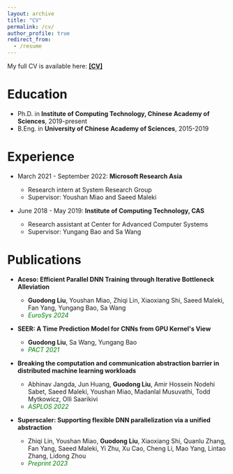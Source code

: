 ```yaml
---
layout: archive
title: "CV"
permalink: /cv/
author_profile: true
redirect_from:
  - /resume
---
```


My full CV is available here: [**[CV]**](/files/guodong_liu.pdf)

Education
======
* Ph.D. in **Institute of Computing Technology, Chinese Academy of Sciences**, 2019-present
* B.Eng. in **University of Chinese Academy of Sciences**, 2015-2019

Experience
======
* March 2021 - September 2022: **Microsoft Research Asia**
  * Research intern at System Research Group
  * Supervisor: Youshan Miao and Saeed Maleki

* June 2018 - May 2019: **Institute of Computing Technology, CAS**
  * Research assistant at Center for Advanced Computer Systems
  * Supervisor: Yungang Bao and Sa Wang
  
Publications
======
* **Aceso: Efficient Parallel DNN Training through Iterative Bottleneck Alleviation**  
  * **Guodong Liu**, Youshan Miao, Zhiqi Lin, Xiaoxiang Shi, Saeed Maleki, Fan Yang, Yungang Bao, Sa Wang  
  * <span style="color:green; font-style:italic">EuroSys 2024</span>  

* **SEER: A Time Prediction Model for CNNs from GPU Kernel's View**  
  * **Guodong Liu**, Sa Wang, Yungang Bao  
  * <span style="color:green; font-style:italic">PACT 2021</span>  

* **Breaking the computation and communication abstraction barrier in distributed machine learning workloads**  
  * Abhinav Jangda, Jun Huang, **Guodong Liu**, Amir Hossein Nodehi Sabet, Saeed Maleki, Youshan Miao, Madanlal Musuvathi, Todd Mytkowicz, Olli Saarikivi  
  * <span style="color:green; font-style:italic">ASPLOS 2022</span>  

* **Superscaler: Supporting flexible DNN parallelization via a unified abstraction**  
  * Zhiqi Lin, Youshan Miao, **Guodong Liu**, Xiaoxiang Shi, Quanlu Zhang, Fan Yang, Saeed Maleki, Yi Zhu, Xu Cao, Cheng Li, Mao Yang, Lintao Zhang, Lidong Zhou  
  * <span style="color:green; font-style:italic">Preprint 2023</span>  


  